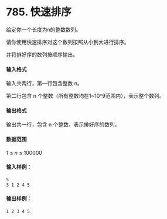 # 785. 快速排序

给定你一个长度为n的整数数列。

请你使用快速排序对这个数列按照从小到大进行排序。

并将排好序的数列按顺序输出。

#### 输入格式

输入共两行，第一行包含整数 n。

第二行包含 n 个整数（所有整数均在1~10^9范围内），表示整个数列。

#### 输出格式

输出共一行，包含 n 个整数，表示排好序的数列。

#### 数据范围

1 ≤ *n* ≤ 100000

#### 输入样例：

```
5
3 1 2 4 5
```

#### 输出样例：

```
1 2 3 4 5
```